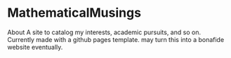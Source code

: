 # MathematicalMusings
About A site to catalog my interests, academic pursuits, and so on. Currently made with a github pages template. may turn this into a bonafide website eventually.
